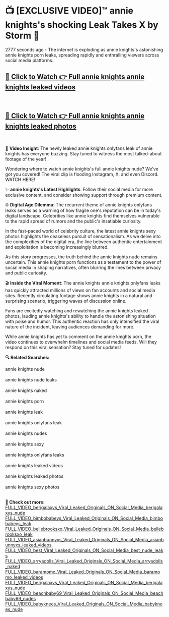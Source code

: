 # 📺 [EXCLUSIVE VIDEO]™ annie knights's shocking Leak Takes X by Storm 🚀

2777 seconds ago - The internet is exploding as annie knights's astonishing annie knights porn leaks, spreading rapidly and enthralling viewers across social media platforms.

<h2><a href="https://github-6l9.pages.dev/link1">🔗 Click to Watch 👉 Full annie knights annie knights leaked videos</a></h2><br>
<h2><a href="https://github-6l9.pages.dev/link2">🔗 Click to Watch 👉 Full annie knights annie knights leaked photos</a></h2><br>

🎥 **Video Insight**: The newly leaked annie knights onlyfans leak of annie knights has everyone buzzing. Stay tuned to witness the most talked-about footage of the year!

Wondering where to watch annie knights's full annie knights nude? We've got you covered! The viral clip is flooding Instagram, X, and even Discord. WATCH HERE!

✨ **annie knights's Latest Highlights**: Follow their social media for more exclusive content, and consider showing support through premium content.

🌐 **Digital Age Dilemma**: The recurrent theme of annie knights onlyfans leaks serves as a warning of how fragile one's reputation can be in today's digital landscape. Celebrities like annie knights find themselves vulnerable to the rapid spread of rumors and the public's insatiable curiosity.

In the fast-paced world of celebrity culture, the latest annie knights sexy photos highlights the ceaseless pursuit of sensationalism. As we delve into the complexities of the digital era, the line between authentic entertainment and exploitation is becoming increasingly blurred.

As this story progresses, the truth behind the annie knights nude remains uncertain. This annie knights porn functions as a testament to the power of social media in shaping narratives, often blurring the lines between privacy and public curiosity.

🎬 **Inside the Viral Moment**: The annie knights annie knights onlyfans leaks has quickly attracted millions of views on fan accounts and social media sites. Recently circulating footage shows annie knights in a natural and surprising scenario, triggering waves of discussion online.

Fans are excitedly watching and rewatching the annie knights leaked photos, lauding annie knights's ability to handle the astonishing situation with poise and humor. This authentic reaction has only intensified the viral nature of the incident, leaving audiences demanding for more.

While annie knights has yet to comment on the annie knights porn, the video continues to overwhelm timelines and social media feeds. Will they respond on this viral sensation? Stay tuned for updates!

<strong>🔍 Related Searches:</strong>

annie knights nude
<br><br>
annie knights nude leaks
<br><br>
annie knights naked
<br><br>
annie knights porn
<br><br>
annie knights leak
<br><br>
annie knights onlyfans leak
<br><br>
annie knights nudes
<br><br>
annie knights sexy
<br><br>
annie knights onlyfans leaks
<br><br>
annie knights leaked videos
<br><br>
annie knights leaked photos
<br><br>
annie knights sexy photos
<br><br>



<strong>🔗 Check out more:</strong><br>
<a href="./FULL_VIDEO_berigalaxys_Viral_Leaked_Originals_ON_Social_Media_berigalaxys_nude.md">FULL_VIDEO_berigalaxys_Viral_Leaked_Originals_ON_Social_Media_berigalaxys_nude</a><br>
<a href="./FULL_VIDEO_bimbobabeys_Viral_Leaked_Originals_ON_Social_Media_bimbobabeys_leak.md">FULL_VIDEO_bimbobabeys_Viral_Leaked_Originals_ON_Social_Media_bimbobabeys_leak</a><br>
<a href="./FULL_VIDEO_bellebrooksxo_Viral_Leaked_Originals_ON_Social_Media_bellebrooksxo_leak.md">FULL_VIDEO_bellebrooksxo_Viral_Leaked_Originals_ON_Social_Media_bellebrooksxo_leak</a><br>
<a href="./FULL_VIDEO_asianbunnyxs_Viral_Leaked_Originals_ON_Social_Media_asianbunnyxs_leaked_videos.md">FULL_VIDEO_asianbunnyxs_Viral_Leaked_Originals_ON_Social_Media_asianbunnyxs_leaked_videos</a><br>
<a href="./FULL_VIDEO_best_Viral_Leaked_Originals_ON_Social_Media_best_nude_leaks.md">FULL_VIDEO_best_Viral_Leaked_Originals_ON_Social_Media_best_nude_leaks</a><br>
<a href="./FULL_VIDEO_arryadolls_Viral_Leaked_Originals_ON_Social_Media_arryadolls_naked.md">FULL_VIDEO_arryadolls_Viral_Leaked_Originals_ON_Social_Media_arryadolls_naked</a><br>
<a href="./FULL_VIDEO_baramomo_Viral_Leaked_Originals_ON_Social_Media_baramomo_leaked_videos.md">FULL_VIDEO_baramomo_Viral_Leaked_Originals_ON_Social_Media_baramomo_leaked_videos</a><br>
<a href="./FULL_VIDEO_berigalaxys_Viral_Leaked_Originals_ON_Social_Media_berigalaxys_nude.md">FULL_VIDEO_berigalaxys_Viral_Leaked_Originals_ON_Social_Media_berigalaxys_nude</a><br>
<a href="./FULL_VIDEO_beachbaby69_Viral_Leaked_Originals_ON_Social_Media_beachbaby69_nudes.md">FULL_VIDEO_beachbaby69_Viral_Leaked_Originals_ON_Social_Media_beachbaby69_nudes</a><br>
<a href="./FULL_VIDEO_babyknees_Viral_Leaked_Originals_ON_Social_Media_babyknees_nude.md">FULL_VIDEO_babyknees_Viral_Leaked_Originals_ON_Social_Media_babyknees_nude</a><br>

